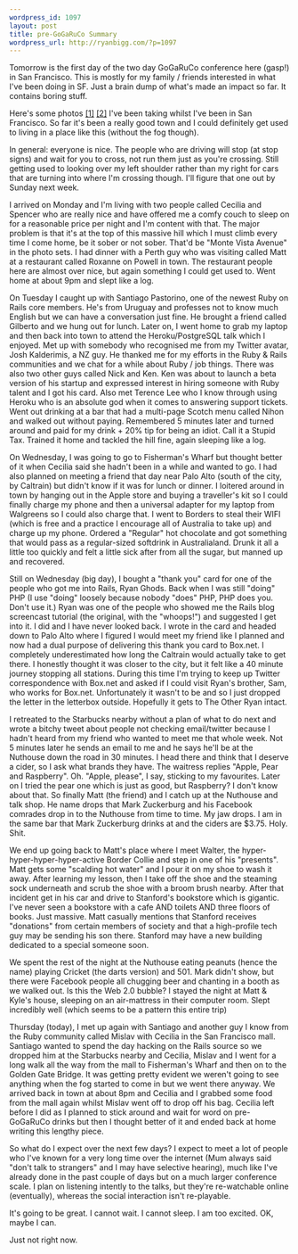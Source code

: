 ```yaml
--- 
wordpress_id: 1097
layout: post
title: pre-GoGaRuCo Summary
wordpress_url: http://ryanbigg.com/?p=1097
---
```

Tomorrow is the first day of the two day GoGaRuCo conference here (gasp!) in San Francisco. This is mostly for my family / friends interested in what I've been doing in SF. Just a brain dump of what's made an impact so far. It contains boring stuff.

Here's some photos <a href="http://www.flickr.com/photos/radarlistener/sets/72157624970572352/">[1]</a> <a href="http://www.flickr.com/photos/radarlistener/sets/72157624973230930/">[2]</a> I've been taking whilst I've been in San Francisco. So far it's been a really good town and I could definitely get used to living in a place like this (without the fog though). 

In general: everyone is nice. The people who are driving will stop (at stop signs) and wait for you to cross, not run them just as you're crossing. Still getting used to looking over my left shoulder rather than my right for cars that are turning into where I'm crossing though. I'll figure that one out by Sunday next week.

I arrived on Monday and I'm living with two people called Cecilia and Spencer who are really nice and have offered me a comfy couch to sleep on for a reasonable price per night and I'm content with that. The major problem is that it's at the top of this massive hill which I must climb every time I come home, be it sober or not sober. That'd be "Monte Vista Avenue" in the photo sets.  I had dinner with a Perth guy who was visiting called Matt at a restaurant called Roxanne on Powell in town. The restaurant people here are almost over nice, but again something I could get used to. Went home at about 9pm and slept like a log.

On Tuesday I caught up with Santiago Pastorino, one of the newest Ruby on Rails core members. He's from Uruguay and professes not to know much English but we can have a conversation just fine. He brought a friend called Gilberto and we hung out for lunch. Later on, I went home to grab my laptop and then back into town to attend the Heroku/PostgreSQL talk which I enjoyed. Met up with somebody who recognised me from my Twitter avatar, Josh Kalderimis, a NZ guy. He thanked me for my efforts in the Ruby & Rails communities and we chat for a while about Ruby / job things. There was also two other guys called Nick and Ken. Ken was about to launch a beta version of his startup and expressed interest in hiring someone with Ruby talent and I got his card. Also met Terence Lee who I know through using Heroku who is an absolute god when it comes to answering support tickets. Went out drinking at a bar that had a multi-page Scotch menu called Nihon and walked out without paying. Remembered 5 minutes later and turned around and paid for my drink + 20% tip for being an idiot. Call it a Stupid Tax. Trained it home and tackled the hill fine, again sleeping like a log.

On Wednesday, I was going to go to Fisherman's Wharf but thought better of it when Cecilia said she hadn't been in a while and wanted to go. I had also planned on meeting a friend that day near Palo Alto (south of the city, by Caltrain) but didn't know if it was for lunch or dinner. I loitered around in town by hanging out in the Apple store and buying a traveller's kit so I could finally charge my phone and then a universal adapter for my laptop from Walgreens so I could also charge that. I went to Borders to steal their WIFI (which is free and a practice I encourage all of Australia to take up) and charge up my phone. Ordered a "Regular" hot chocolate and got something that would pass as a regular-sized softdrink in Australialand. Drunk it all a little too quickly and felt a little sick after from all the sugar, but manned up and recovered. 

Still on Wednesday (big day), I bought a "thank you" card for one of the people who got me into Rails, Ryan Ghods. Back when I was still "doing" PHP (I use "doing" loosely because nobody "does" PHP, PHP does you. Don't use it.) Ryan was one of the people who showed me the Rails blog screencast tutorial (the original, with the "whoops!") and suggested I get into it. I did and I have never looked back. I wrote in the card and headed down to Palo Alto where I figured I would meet my friend like I planned and now had a dual purpose of delivering this thank you card to Box.net. I completely underestimated how long the Caltrain would actually take to get there. I honestly thought it was closer to the city, but it felt like a 40 minute journey stopping all stations. During this time I'm trying to keep up Twitter correspondence with Box.net and asked if I could visit Ryan's brother, Sam, who works for Box.net. Unfortunately it wasn't to be and so I just dropped the letter in the letterbox outside. Hopefully it gets to The Other Ryan intact.

I retreated to the Starbucks nearby without a plan of what to do next and wrote a bitchy tweet about people not checking email/twitter because I hadn't heard from my friend who wanted to meet me that whole week. Not 5 minutes later he sends an email to me and he says he'll be at the Nuthouse down the road in 30 minutes. I head there and think that I deserve a cider, so I ask what brands they have. The waitress replies "Apple, Pear and Raspberry". Oh. "Apple, please", I say, sticking to my favourites. Later on I tried the pear one which is just as good, but Raspberry? I don't know about that. So finally Matt (the friend) and I catch up at the Nuthouse and talk shop. He name drops that Mark Zuckerburg and his Facebook comrades drop in to the Nuthouse from time to time. My jaw drops. I am in the same bar that Mark Zuckerburg drinks at and the ciders are $3.75. Holy. Shit.

We end up going back to Matt's place where I meet Walter, the hyper-hyper-hyper-hyper-active Border Collie and step in one of his "presents". Matt gets some "scalding hot water" and I pour it on my shoe to wash it away. After learning my lesson, then I take off the shoe and the steaming sock underneath and scrub the shoe with a broom brush nearby. After that incident get in his car and drive to Stanford's bookstore which is gigantic. I've never seen a bookstore with a cafe AND toilets AND three floors of books. Just massive. Matt casually mentions that Stanford receives "donations" from certain members of society and that a high-profile tech guy may be sending his son there. Stanford may have a new building dedicated to a special someone soon.

We spent the rest of the night at the Nuthouse eating peanuts (hence the name) playing Cricket (the darts version) and 501. Mark didn't show, but there were Facebook people all chugging beer and chanting in a booth as we walked out. Is this the Web 2.0 bubble? I stayed the night at Matt & Kyle's house, sleeping on an air-mattress in their computer room. Slept incredibly well (which seems to be a pattern this entire trip)

Thursday (today), I met up again with Santiago and another guy I know from the Ruby community called Mislav with Cecilia in the San Francisco mall. Santiago wanted to spend the day hacking on the Rails source so we dropped him at the Starbucks nearby and Cecilia, Mislav and I went for a long walk all the way from the mall to Fisherman's Wharf and then on to the Golden Gate Bridge. It was getting pretty evident we weren't going to see anything when the fog started to come in but we went there anyway. We arrived back in town at about 8pm and Cecilia and I grabbed some food from the mall again whilst Mislav went off to drop off his bag. Cecilia left before I did as I planned to stick around and wait for word on pre-GoGaRuCo drinks but then I thought better of it and ended back at home writing this lengthy piece.

So what do I expect over the next few days? I expect to meet a lot of people who I've known for a very long time over the internet (Mum always said "don't talk to strangers" and I may have selective hearing), much like I've already done in the past couple of days but on a much larger conference scale. I plan on listening intently to the talks, but they're re-watchable online (eventually), whereas the social interaction isn't re-playable.

It's going to be great. I cannot wait. 
I cannot sleep. I am too excited.
OK, maybe I can.

Just not right now.
